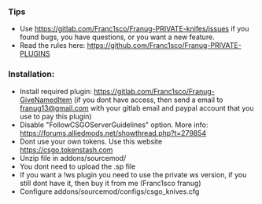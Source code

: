 ### Tips
* Use https://gitlab.com/Franc1sco/Franug-PRIVATE-knifes/issues if you found bugs, you have questions, or you want a new feature.
* Read the rules here: https://github.com/Franc1sco/Franug-PRIVATE-PLUGINS

### Installation:
* Install required plugin: https://gitlab.com/Franc1sco/Franug-GiveNamedItem (if you dont have access, then send a email to franug13@gmail.com with your gitlab email and paypal account that you use to pay this plugin)
* Disable "FollowCSGOServerGuidelines" option. More info: https://forums.alliedmods.net/showthread.php?t=279854
* Dont use your own tokens. Use this website https://csgo.tokenstash.com
* Unzip file in addons/sourcemod/
* You dont need to upload the .sp file
* If you want a !ws plugin you need to use the private ws version, if you still dont have it, then buy it from me (Franc1sco franug)
* Configure addons/sourcemod/configs/csgo_knives.cfg